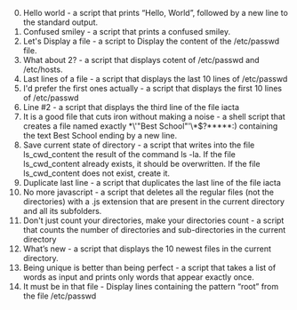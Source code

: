 0. Hello world - a script that prints “Hello, World”, followed by a new line to the standard output.
1. Confused smiley - a script that prints a confused smiley.
2. Let's Display a file - a script to Display the content of the /etc/passwd file.
3. What about 2? - a script that displays cotent of /etc/passwd and /etc/hosts.
4. Last lines of a file - a script that displays the last 10 lines of /etc/passwd
5. I'd prefer the first ones actually - a script that displays the first 10 lines of /etc/passwd
6. Line #2 - a script that displays the third line of the file iacta
7. It is a good file that cuts iron without making a noise - a shell script that creates a file named exactly \*\\'"Best School"\'\\*$\?\*\*\*\*\*:) containing the text Best School ending by a new line.
8. Save current state of directory - a script that writes into the file ls_cwd_content the result of the command ls -la. If the file ls_cwd_content already exists, it should be overwritten. If the file ls_cwd_content does not exist, create it.
9. Duplicate last line - a script that duplicates the last line of the file iacta
10. No more javascript - a script that deletes all the regular files (not the directories) with a .js extension that are present in the current directory and all its subfolders.
11. Don't just count your directories, make your directories count - a script that counts the number of directories and sub-directories in the current directory
12. What’s new - a script that displays the 10 newest files in the current directory.
13. Being unique is better than being perfect - a script that takes a list of words as input and prints only words that appear exactly once.
14. It must be in that file - Display lines containing the pattern “root” from the file /etc/passwd
